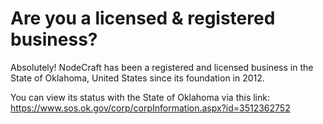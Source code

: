 # Are you a licensed & registered business?
Absolutely! NodeCraft has been a registered and licensed business in the State of Oklahoma, United States since its foundation in 2012.

You can view its status with the State of Oklahoma via this link: https://www.sos.ok.gov/corp/corpInformation.aspx?id=3512362752